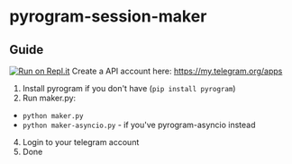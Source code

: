 # pyrogram-session-maker

## Guide
[![Run on Repl.it](https://repl.it/badge/github/legenhand/pyrogram-session-maker)](https://repl.it/github/legenhand/pyrogram-session-maker)
Create a API account here: https://my.telegram.org/apps

1. Install pyrogram if you don't have (`pip install pyrogram`)
2. Run maker.py:
- `python maker.py`
- `python maker-asyncio.py` - if you've pyrogram-asyncio instead
4. Login to your telegram account
5. Done
